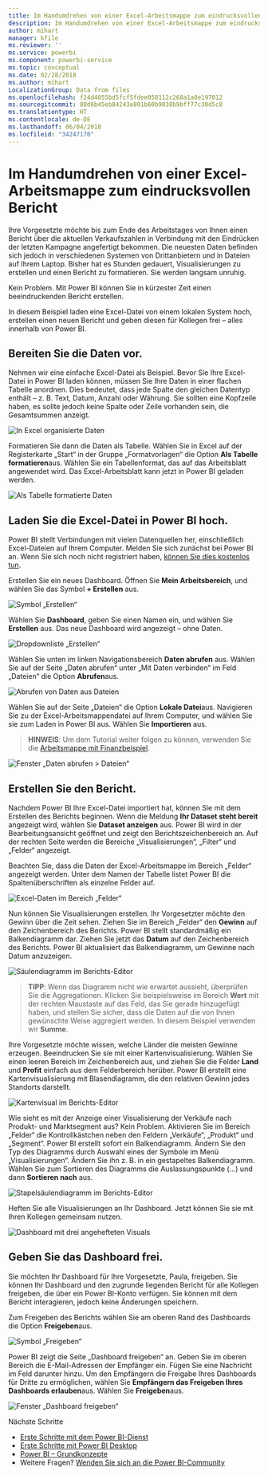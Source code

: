```yaml
---
title: Im Handumdrehen von einer Excel-Arbeitsmappe zum eindrucksvollen Bericht
description: Im Handumdrehen von einer Excel-Arbeitsmappe zum eindrucksvollen Bericht
author: mihart
manager: kfile
ms.reviewer: ''
ms.service: powerbi
ms.component: powerbi-service
ms.topic: conceptual
ms.date: 02/28/2018
ms.author: mihart
LocalizationGroup: Data from files
ms.openlocfilehash: f24d4055bd5fcf5fdee058112c268a1a0e197012
ms.sourcegitcommit: 80d6b45eb84243e801b60b9038b9bff77c30d5c8
ms.translationtype: HT
ms.contentlocale: de-DE
ms.lasthandoff: 06/04/2018
ms.locfileid: "34247170"
---
```

# <a name="from-excel-workbook-to-stunning-report-in-no-time"></a>Im Handumdrehen von einer Excel-Arbeitsmappe zum eindrucksvollen Bericht
Ihre Vorgesetzte möchte bis zum Ende des Arbeitstages von Ihnen einen Bericht über die aktuellen Verkaufszahlen in Verbindung mit den Eindrücken der letzten Kampagne angefertigt bekommen. Die neuesten Daten befinden sich jedoch in verschiedenen Systemen von Drittanbietern und in Dateien auf Ihrem Laptop. Bisher hat es Stunden gedauert, Visualisierungen zu erstellen und einen Bericht zu formatieren. Sie werden langsam unruhig.

Kein Problem. Mit Power BI können Sie in kürzester Zeit einen beeindruckenden Bericht erstellen.

In diesem Beispiel laden eine Excel-Datei von einem lokalen System hoch, erstellen einen neuen Bericht und geben diesen für Kollegen frei – alles innerhalb von Power BI.

## <a name="prepare-your-data"></a>Bereiten Sie die Daten vor.
Nehmen wir eine einfache Excel-Datei als Beispiel. Bevor Sie Ihre Excel-Datei in Power BI laden können, müssen Sie Ihre Daten in einer flachen Tabelle anordnen. Dies bedeutet, dass jede Spalte den gleichen Datentyp enthält – z. B. Text, Datum, Anzahl oder Währung. Sie sollten eine Kopfzeile haben, es sollte jedoch keine Spalte oder Zeile vorhanden sein, die Gesamtsummen anzeigt.

![In Excel organisierte Daten](media/service-from-excel-to-stunning-report/pbi_excel_file.png)

Formatieren Sie dann die Daten als Tabelle. Wählen Sie in Excel auf der Registerkarte „Start“ in der Gruppe „Formatvorlagen“ die Option **Als Tabelle formatieren**aus. Wählen Sie ein Tabellenformat, das auf das Arbeitsblatt angewendet wird. Das Excel-Arbeitsblatt kann jetzt in Power BI geladen werden.

![Als Tabelle formatierte Daten](media/service-from-excel-to-stunning-report/pbi_excel_table.png)

## <a name="upload-your-excel-file-into-power-bi"></a>Laden Sie die Excel-Datei in Power BI hoch.
Power BI stellt Verbindungen mit vielen Datenquellen her, einschließlich Excel-Dateien auf Ihrem Computer. Melden Sie sich zunächst bei Power BI an. Wenn Sie sich noch nicht registriert haben, [können Sie dies kostenlos tun](https://powerbi.com).

Erstellen Sie ein neues Dashboard. Öffnen Sie **Mein Arbeitsbereich**, und wählen Sie das Symbol **+ Erstellen** aus.

![Symbol „Erstellen“](media/service-from-excel-to-stunning-report/power-bi-new-dash.png)

Wählen Sie **Dashboard**, geben Sie einen Namen ein, und wählen Sie **Erstellen** aus. Das neue Dashboard wird angezeigt – ohne Daten.

![Dropdownliste „Erstellen“](media/service-from-excel-to-stunning-report/power-bi-create-dash.png)

Wählen Sie unten im linken Navigationsbereich **Daten abrufen** aus. Wählen Sie auf der Seite „Daten abrufen“ unter „Mit Daten verbinden“ im Feld „Dateien“ die Option **Abrufen**aus.

![Abrufen von Daten aus Dateien](media/service-from-excel-to-stunning-report/pbi_get_files.png)

Wählen Sie auf der Seite „Dateien“ die Option **Lokale Datei**aus. Navigieren Sie zu der Excel-Arbeitsmappendatei auf Ihrem Computer, und wählen Sie sie zum Laden in Power BI aus. Wählen Sie **Importieren** aus.

> **HINWEIS**: Um dem Tutorial weiter folgen zu können, verwenden Sie die [Arbeitsmappe mit Finanzbeispiel](sample-financial-download.md).
> 
> 

![Fenster „Daten abrufen > Dateien“](media/service-from-excel-to-stunning-report/pbi_local_file.png)

## <a name="build-your-report"></a>Erstellen Sie den Bericht.
Nachdem Power BI Ihre Excel-Datei importiert hat, können Sie mit dem Erstellen des Berichts beginnen. Wenn die Meldung **Ihr Dataset steht bereit** angezeigt wird, wählen Sie **Dataset anzeigen** aus.  Power BI wird in der Bearbeitungsansicht geöffnet und zeigt den Berichtszeichenbereich an. Auf der rechten Seite werden die Bereiche „Visualisierungen“, „Filter“ und „Felder“ angezeigt.

Beachten Sie, dass die Daten der Excel-Arbeitsmappe im Bereich „Felder“ angezeigt werden. Unter dem Namen der Tabelle listet Power BI die Spaltenüberschriften als einzelne Felder auf.

![Excel-Daten im Bereich „Felder“](media/service-from-excel-to-stunning-report/pbi_report_fields.png)

Nun können Sie Visualisierungen erstellen. Ihr Vorgesetzter möchte den Gewinn über die Zeit sehen. Ziehen Sie im Bereich „Felder“ den **Gewinn** auf den Zeichenbereich des Berichts. Power BI stellt standardmäßig ein Balkendiagramm dar. Ziehen Sie jetzt das **Datum** auf den Zeichenbereich des Berichts. Power BI aktualisiert das Balkendiagramm, um Gewinne nach Datum anzuzeigen.

![Säulendiagramm im Berichts-Editor](media/service-from-excel-to-stunning-report/pbi_report_pin-new.png)

> **TIPP**: Wenn das Diagramm nicht wie erwartet aussieht, überprüfen Sie die Aggregationen. Klicken Sie beispielsweise im Bereich **Wert** mit der rechten Maustaste auf das Feld, das Sie gerade hinzugefügt haben, und stellen Sie sicher, dass die Daten auf die von Ihnen gewünschte Weise aggregiert werden.  In diesem Beispiel verwenden wir **Summe**.
> 
> 

Ihre Vorgesetzte möchte wissen, welche Länder die meisten Gewinne erzeugen. Beeindrucken Sie sie mit einer Kartenvisualisierung. Wählen Sie einen leeren Bereich im Zeichenbereich aus, und ziehen Sie die Felder **Land** und **Profit** einfach aus dem Felderbereich herüber. Power BI erstellt eine Kartenvisualisierung mit Blasendiagramm, die den relativen Gewinn jedes Standorts darstellt.

![Kartenvisual im Berichts-Editor](media/service-from-excel-to-stunning-report/pbi_report_map-new.png)

Wie sieht es mit der Anzeige einer Visualisierung der Verkäufe nach Produkt- und Marktsegment aus? Kein Problem. Aktivieren Sie im Bereich „Felder“ die Kontrollkästchen neben den Feldern „Verkäufe“, „Produkt“ und „Segment“. Power BI erstellt sofort ein Balkendiagramm. Ändern Sie den Typ des Diagramms durch Auswahl eines der Symbole im Menü „Visualisierungen“. Ändern Sie ihn z. B. in ein gestapeltes Balkendiagramm.  Wählen Sie zum Sortieren des Diagramms die Auslassungspunkte (...) und dann **Sortieren nach** aus.

![Stapelsäulendiagramm im Berichts-Editor](media/service-from-excel-to-stunning-report/pbi_barchart-new.png)

Heften Sie alle Visualisierungen an Ihr Dashboard. Jetzt können Sie sie mit Ihren Kollegen gemeinsam nutzen.

![Dashboard mit drei angehefteten Visuals](media/service-from-excel-to-stunning-report/pbi_report.png)

## <a name="share-your-dashboard"></a>Geben Sie das Dashboard frei.
Sie möchten Ihr Dashboard für Ihre Vorgesetzte, Paula, freigeben. Sie können Ihr Dashboard und den zugrunde liegenden Bericht für alle Kollegen freigeben, die über ein Power BI-Konto verfügen. Sie können mit dem Bericht interagieren, jedoch keine Änderungen speichern.

Zum Freigeben des Berichts wählen Sie am oberen Rand des Dashboards die Option **Freigeben**aus.

![Symbol „Freigeben“](media/service-from-excel-to-stunning-report/power-bi-share.png)

Power BI zeigt die Seite „Dashboard freigeben“ an. Geben Sie im oberen Bereich die E-Mail-Adressen der Empfänger ein. Fügen Sie eine Nachricht im Feld darunter hinzu. Um den Empfängern die Freigabe Ihres Dashboards für Dritte zu ermöglichen, wählen Sie **Empfängern das Freigeben Ihres Dashboards erlauben**aus. Wählen Sie **Freigeben**aus.

![Fenster „Dashboard freigeben“](media/service-from-excel-to-stunning-report/power-bi-share-dash-new.png)

Nächste Schritte

* [Erste Schritte mit dem Power BI-Dienst](service-get-started.md)
* [Erste Schritte mit Power BI Desktop](desktop-getting-started.md)
* [Power BI – Grundkonzepte](service-basic-concepts.md)
* Weitere Fragen? [Wenden Sie sich an die Power BI-Community](http://community.powerbi.com/)

